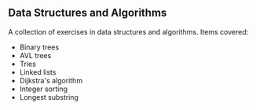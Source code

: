 ## Data Structures and Algorithms
A collection of exercises in data structures and algorithms. Items covered:

- Binary trees
- AVL trees
- Tries
- Linked lists
- Dijkstra's algorithm
- Integer sorting
- Longest substring
